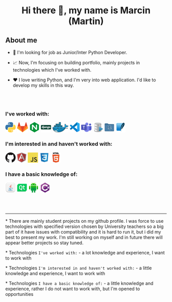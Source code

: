 <h1 align="center">Hi there 👋, my name is Marcin (Martin)</h1>

## **About me**

- 💼 I'm looking for job as Junior/Inter Python Developer.

- 📈 Now, I'm focusing on building portfolio, mainly projects in technologies which I've worked with.

- ❤️ I love writing Python, and I'm very into web application. I'd like to develop my skills in this way.

</br>
</br>

### **I've worked with:**

<a href="https://www.python.org/" title="Python"><img src="icons/python.png" /></a>
<a href="https://gitlab.com/" title="GitLab"><img src="icons/gitlab.png" /></a>
<a href="https://www.nginx.com" title="Nginx"><img src="icons/nginx.png" /></a>
<a href="https://www.djangoproject.com" title="Django"><img src="icons/django.png" /></a>
<a href="https://www.docker.com/" title="Docker"><img src="icons/docker.png" /></a>
<a href="https://code.visualstudio.com/" title="Visual Studio Code"><img src="icons/vscode.png" /></a>
<a href="https://www.microsoft.com/pl-pl/microsoft-teams/log-in" title="Microsoft Teams"><img src="icons/teams.png" /></a>
<a href="https://www.oracle.com/pl/database/technologies/appdev/sql.html" title="OracleSQL"><img src="icons/oracle_sql.png" /></a>
<a href="https://www.postgresql.org" title="PostgrSQL"><img src="icons/postgres.png" /></a>
<a href="https://www.sqlite.org" title="SQLite"><img src="icons/sqlite.png" /></a>

### **I'm interested in and haven't worked with:**

<a href="https://github.com/" title="GitHub"><img src="icons/github.png" /></a>
<a href="https://angular.io/" title="Angular"><img src="icons/angular.png" /></a>
<a href="https://en.wikipedia.org/wiki/JavaScript" title="JavaScript"><img src="icons/javascript.png" /></a>
<a href="https://pl.wikipedia.org/wiki/Kaskadowe_arkusze_stylów" title="CSS"><img src="icons/css.png" /></a>
<a href="https://pl.wikipedia.org/wiki/HTML5" title="HTML5"><img src="icons/html5.png" /></a>

### **I have a basic knowledge of:**

<a href="https://www.java.com" title="Java"><img src="icons/java.png" /></a>
<a href="https://www.qt.io" title="Qt"><img src="icons/qt.png" /></a>
<a href="https://developer.android.com" title="Android"><img src="icons/android.png" /></a>
<a href="https://pl.wikipedia.org/wiki/C_Sharp" title="C#"><img src="icons/csharp.png" /></a>

</br>
</br>

---

\* There are mainly student projects on my github profile. I was force to use technologies with specified version chosen by University teachers so a big part of it have issues with compatibility and it is hard to run it, but i did my best to present my work. I'm still working on myself and in future there will appear better projects so stay tuned.

\* Technologies `I've worked with:` - a lot knowledge and experience, I want to work with

\* Technologies `I'm interested in and haven't worked with:` - a little knowledge and experience, I want to work with

\* Technologies `I have a basic knowledge of:` - a little knowledge and experience, rather I do not want to work with, but I'm opened to opportunities
